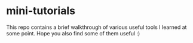 # mini-tutorials

This repo contains a brief walkthrough of various useful tools I learned at some point. Hope you also find some of them useful :)